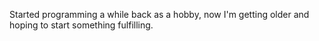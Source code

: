 Started programming a while back as a hobby, now I'm getting older and hoping to start something fulfilling.
